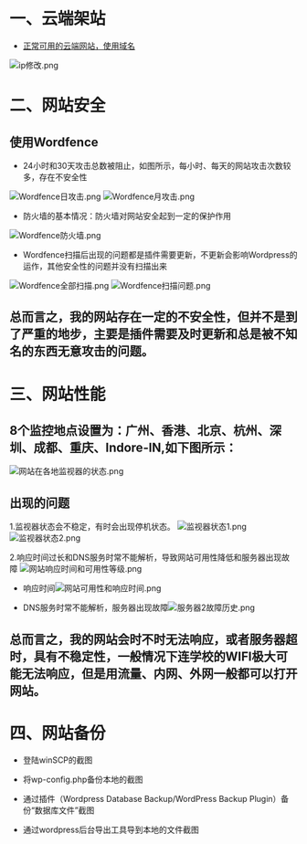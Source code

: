 # 一、云端架站
- [正常可用的云端网站，使用域名](https://ying-fang.me)
<img src="https://github.com/Ying-Fang/ying-fang.me/blob/master/image/ip%E4%BF%AE%E6%94%B9.png?raw=true" alt="ip修改.png">

# 二、网站安全
## 使用Wordfence
- 24小时和30天攻击总数被阻止，如图所示，每小时、每天的网站攻击次数较多，存在不安全性
<img src="https://github.com/Ying-Fang/ying-fang.me/blob/master/image/Wordfence%E6%97%A5%E6%94%BB%E5%87%BB.png?raw=true" alt="Wordfence日攻击.png">
<img src="https://github.com/Ying-Fang/ying-fang.me/blob/master/image/Wordfence%E6%9C%88%E6%94%BB%E5%87%BB.png?raw=true" alt="Wordfence月攻击.png">

- 防火墙的基本情况：防火墙对网站安全起到一定的保护作用
<img src="https://github.com/Ying-Fang/ying-fang.me/blob/master/image/Wordfence%E9%98%B2%E7%81%AB%E5%A2%99.png?raw=true" alt="Wordfence防火墙.png">

- Wordfence扫描后出现的问题都是插件需要更新，不更新会影响Wordpress的运作，其他安全性的问题并没有扫描出来
<img src="https://github.com/Ying-Fang/ying-fang.me/blob/master/image/Wordfence%E5%85%A8%E9%83%A8%E6%89%AB%E6%8F%8F.png?raw=true" alt="Wordfence全部扫描.png">
<img src="https://github.com/Ying-Fang/ying-fang.me/blob/master/image/Wordfence%E6%89%AB%E6%8F%8F%E9%97%AE%E9%A2%98.png?raw=true" alt="Wordfence扫描问题.png">

## 总而言之，我的网站存在一定的不安全性，但并不是到了严重的地步，主要是插件需要及时更新和总是被不知名的东西无意攻击的问题。

# 三、网站性能

## 8个监控地点设置为：广州、香港、北京、杭州、深圳、成都、重庆、Indore-IN,如下图所示：
<img src="https://github.com/Ying-Fang/ying-fang.me/blob/master/image/%E7%BD%91%E7%AB%99%E5%9C%A8%E5%90%84%E5%9C%B0%E7%9B%91%E8%A7%86%E5%99%A8%E7%9A%84%E7%8A%B6%E6%80%81.png?raw=true" alt="网站在各地监视器的状态.png">

## 出现的问题

1.监视器状态会不稳定，有时会出现停机状态。
<img src="https://github.com/Ying-Fang/ying-fang.me/blob/master/image/%E7%9B%91%E8%A7%86%E5%99%A8%E7%8A%B6%E6%80%811.png?raw=true" alt="监视器状态1.png">
<img src="https://github.com/Ying-Fang/ying-fang.me/blob/master/image/%E7%9B%91%E8%A7%86%E5%99%A8%E7%8A%B6%E6%80%812.png?raw=true" alt="监视器状态2.png">

2.响应时间过长和DNS服务时常不能解析，导致网站可用性降低和服务器出现故障
<img src="https://github.com/Ying-Fang/ying-fang.me/blob/master/image/%E7%BD%91%E7%AB%99%E5%93%8D%E5%BA%94%E6%97%B6%E9%97%B4%E5%92%8C%E5%8F%AF%E7%94%A8%E6%80%A7%E7%AD%89%E7%BA%A7.png?raw=true" alt="网站响应时间和可用性等级.png">

- 响应时间<img src="https://github.com/Ying-Fang/ying-fang.me/blob/master/image/%E7%BD%91%E7%AB%99%E5%8F%AF%E7%94%A8%E6%80%A7%E5%92%8C%E5%93%8D%E5%BA%94%E6%97%B6%E9%97%B4.png?raw=true" alt="网站可用性和响应时间.png">

- DNS服务时常不能解析，服务器出现故障<img src="https://github.com/Ying-Fang/ying-fang.me/blob/master/image/%E6%9C%8D%E5%8A%A1%E5%99%A82%E6%95%85%E9%9A%9C%E5%8E%86%E5%8F%B2.png?raw=true" alt="服务器2故障历史.png">

## 总而言之，我的网站会时不时无法响应，或者服务器超时，具有不稳定性，一般情况下连学校的WIFI极大可能无法响应，但是用流量、内网、外网一般都可以打开网站。

# 四、网站备份

- 登陆winSCP的截图

- 将wp-config.php备份本地的截图

- 通过插件（Wordpress Database Backup/WordPress Backup Plugin）备份“数据库文件”截图

- 通过wordpress后台导出工具导到本地的文件截图
